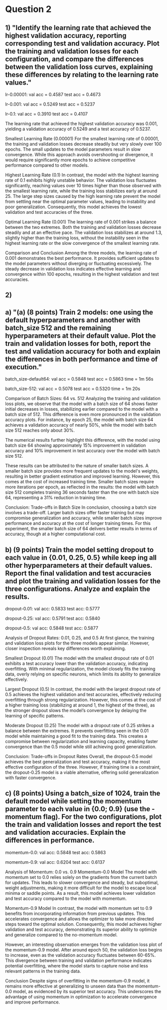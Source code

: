 # Question 2

## 1) "Identify the learning rate that achieved the highest validation accuracy, reporting corresponding test and validation accuracy. Plot the training and validation losses for each configuration, and compare the differences between the validation loss curves, explaining these differences by relating to the learning rate values."

lr-0.00001:
val acc = 0.4587
test acc = 0.4673

lr-0.001:
val acc = 0.5249
test acc = 0.5237

lr-0.1:
val acc = 0.3910
test acc = 0.4107

The learning rate that achieved the highest validation accuracy was 0.001, yielding a validation accuracy of 0.5249 and a test accuracy of 0.5237.

Smallest Learning Rate (0.00001)
For the smallest learning rate of 0.00001, the training and validation losses decrease steadily but very slowly over 100 epochs. The small updates to the model parameters result in slow convergence. While this approach avoids overshooting or divergence, it would require significantly more epochs to achieve competitive performance compared to other models.

Highest Learning Rate (0.1)
In contrast, the model with the highest learning rate of 0.1 exhibits highly unstable behavior. The validation loss fluctuates significantly, reaching values over 10 times higher than those observed with the smallest learning rate, while the training loss stabilizes early at around 25. The large step sizes caused by the high learning rate prevent the model from settling near the optimal parameter values, leading to instability and poor generalization. Consequently, this model achieves the lowest validation and test accuracies of the three.

Optimal Learning Rate (0.001)
The learning rate of 0.001 strikes a balance between the two extremes. Both the training and validation losses decrease steadily and at an effective pace. The validation loss stabilizes at around 1.3, slightly higher than the training loss, without the instability seen in the highest learning rate or the slow convergence of the smallest learning rate.

Comparison and Conclusion
Among the three models, the learning rate of 0.001 demonstrates the best performance. It provides sufficient updates to the model parameters without diverging or fluctuating excessively. The steady decrease in validation loss indicates effective learning and convergence within 100 epochs, resulting in the highest validation and test accuracies.


## 2)

## a) "(a) (8 points) Train 2 models: one using the default hyperparameters and another with batch_size 512 and the remaining hyperparameters at their default value. Plot the train and validation losses for both, report the test and validation accuracy for both and explain the differences in both performance and time of execution."

batch_size-default64:
val acc = 0.5848
test acc = 0.5863
time = 1m 56s

batch_size-512:
val acc = 0.5078
test acc = 0.5320
time = 1m 20s


Comparison of Batch Sizes: 64 vs. 512
Analyzing the training and validation loss plots, we observe that the model with a batch size of 64 shows faster initial decreases in losses, stabilizing earlier compared to the model with a batch size of 512. This difference is even more pronounced in the validation accuracy plots. For instance, by epoch 25, the model with batch size 64 achieves a validation accuracy of nearly 50%, while the model with batch size 512 reaches only about 30%.

The numerical results further highlight this difference, with the model using batch size 64 showing approximately 15% improvement in validation accuracy and 10% improvement in test accuracy over the model with batch size 512.

These results can be attributed to the nature of smaller batch sizes. A smaller batch size provides more frequent updates to the model's weights, resulting in better gradient estimation and improved learning. However, this comes at the cost of increased training time. Smaller batch sizes require more iterations per epoch, as reflected in the results: the model with batch size 512 completes training 36 seconds faster than the one with batch size 64, representing a 31% reduction in training time.

Conclusion: Trade-offs in Batch Size
In conclusion, choosing a batch size involves a trade-off. Larger batch sizes offer faster training but may compromise generalization and accuracy, while smaller batch sizes improve performance and accuracy at the cost of longer training times. For this experiment, the smaller batch size of 64 delivers better results in terms of accuracy, though at a higher computational cost.



## b) (9 points) Train the model setting dropout to each value in {0.01, 0.25, 0.5} while keep ing all other hyperparameters at their default values. Report the final validation and test accuracies and plot the training and validation losses for the three configurations. Analyze and explain the results. 

dropout-0.01:
val acc: 0.5833
test acc: 0.5777

dropout-0.25:
val acc: 0.5791
test acc: 0.5840

dropout-0.5:
val acc: 0.5848
test acc: 0.5877

Analysis of Dropout Rates: 0.01, 0.25, and 0.5
At first glance, the training and validation loss plots for the three models appear similar. However, closer inspection reveals key differences worth explaining.

Smallest Dropout (0.01)
The model with the smallest dropout rate of 0.01 exhibits a test accuracy lower than the validation accuracy, indicating overfitting. With minimal regularization, the model closely fits the training data, overly relying on specific neurons, which limits its ability to generalize effectively.

Largest Dropout (0.5)
In contrast, the model with the largest dropout rate of 0.5 achieves the highest validation and test accuracies, effectively reducing overfitting through strong regularization. However, this comes at the cost of a higher training loss (stabilizing at around 1, the highest of the three), as the stronger dropout slows the model’s convergence by delaying the learning of specific patterns.

Moderate Dropout (0.25)
The model with a dropout rate of 0.25 strikes a balance between the extremes. It prevents overfitting seen in the 0.01 model while maintaining a good fit to the training data. This creates a compromise between regularization and learning capacity, enabling faster convergence than the 0.5 model while still achieving good generalization.

Conclusion: Trade-offs in Dropout Rates
Overall, the dropout-0.5 model achieves the best generalization and test accuracy, making it the most effective configuration of the three. However, if training time is a constraint, the dropout-0.25 model is a viable alternative, offering solid generalization with faster convergence.



## c) (8 points) Using a batch_size of 1024, train the default model while setting the momentum parameter to each value in {0.0; 0.9} (use the -momentum flag). For the two configurations, plot the train and validation losses and report the test and validation accuracies. Explain the differences in performance.


momentum-0.0:
val acc: 0.5848
test acc: 0.5863

momentum-0.9:
val acc: 0.6204
test acc: 0.6137

Analysis of Momentum: 0.0 vs. 0.9
Momentum-0.0 Model
The model with momentum set to 0.0 relies solely on the gradients from the current batch for updates. This leads to slower convergence and steady, but suboptimal, weight adjustments, making it more difficult for the model to escape local minima or saddle points. As a result, this model achieves lower validation and test accuracy compared to the model with momentum.

Momentum-0.9 Model
In contrast, the model with momentum set to 0.9 benefits from incorporating information from previous updates. This accelerates convergence and allows the optimizer to take more directed steps toward the optimal solution. Consequently, this model achieves higher validation and test accuracy, demonstrating its superior ability to optimize and generalize compared to the no-momentum model.

However, an interesting observation emerges from the validation loss plot of the momentum-0.9 model. After around epoch 50, the validation loss begins to increase, even as the validation accuracy fluctuates between 60-65%. This divergence between training and validation performance indicates potential overfitting, where the model starts to capture noise and less relevant patterns in the training data.

Conclusion
Despite signs of overfitting in the momentum-0.9 model, it remains more effective at generalizing to unseen data than the momentum-0.0 model, as evidenced by its superior test accuracy. This underscores the advantage of using momentum in optimization to accelerate convergence and improve performance.

